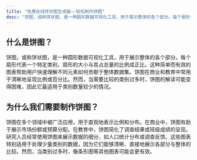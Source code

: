 ```yaml
---
title: "免费在线饼状图生成器——轻松制作饼图"
desc: "饼图，或称饼状图，是一种圆形数据可视化工具，用于展示整体的各个部分。每个扇形代表一个特定类别，扇形的大小与其占总量的比例成正比。这种简单而有效的图表帮助用户快速理解不同元素如何贡献于整体数据集。饼图在商业和教育中常用于清晰地呈现比例或百分比。"
---
```


## 什么是饼图？

饼图，或称饼状图，是一种圆形数据可视化工具，用于展示整体的各个部分。每个扇形代表一个特定类别，扇形的大小与其占总量的比例成正比。这种简单而有效的图表帮助用户快速理解不同元素如何贡献于整体数据集。饼图在商业和教育中常用于清晰地呈现比例或百分比。然而，当需要比较的类别过多时，饼图的解读可能变得困难，因此它最适用于类别数量较少的情况。

## 为什么我们需要制作饼图？

饼图在多个领域中被广泛应用，用于直观地表示比例和分布。在商业中，饼图有助于展示市场份额或预算分配。在教育中，饼图简化了调查结果或班级成绩的呈现。研究人员经常使用饼图来展示数据的细分，如人口统计分布或调查反馈。这些图表特别适用于处理少量类别的数据，因为它们能够清晰、直接地展示各部分与整体的比较。然而，当类别过多时，像条形图等其他图表可能会更有效。